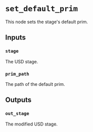 # `set_default_prim`

This node sets the stage's default prim.

## Inputs

### `stage`
The USD stage. 

### `prim_path`
The path of the default prim. 

## Outputs

### `out_stage`
The modified USD stage. 

